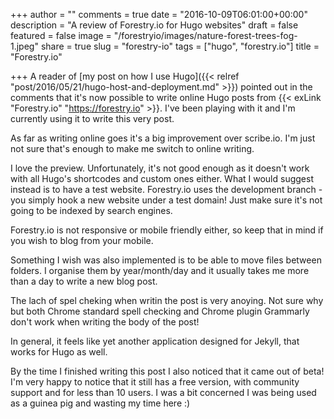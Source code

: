 +++
author = ""
comments = true
date = "2016-10-09T06:01:00+00:00"
description = "A review of Forestry.io for Hugo websites"
draft = false
featured = false
image = "/forestryio/images/nature-forest-trees-fog-1.jpeg"
share = true
slug = "forestry-io"
tags = ["hugo", "forestry.io"]
title = "Forestry.io"

+++
A reader of [my post on how I use Hugo]({{< relref "post/2016/05/21/hugo-host-and-deployment.md" >}}) pointed out in the comments that it's now possible to write online Hugo posts from {{< exLink "Forestry.io" "https://forestry.io" >}}. I've been playing with it and I'm currently using it to write this very post.

As far as writing online goes it's a big improvement over scribe.io. I'm just not sure that's enough to make me switch to online writing.

I love the preview. Unfortunately, it's not good enough as it doesn't work with all Hugo's shortcodes and custom ones either. What I would suggest instead is to have a test website. Forestry.io uses the development branch - you simply hook a new website under a test domain! Just make sure it's not going to be indexed by search engines.

Forestry.io is not responsive or mobile friendly either, so keep that in mind if you wish to blog from your mobile.

Something I wish was also implemented is to be able to move files between folders. I organise them by year/month/day and it usually takes me more than a day to write a new blog post.

The lach of spel cheking when writin the post is very anoying. Not sure why but both Chrome standard spell checking and Chrome plugin Grammarly don't work when writing the body of the post!

In general, it feels like yet another application designed for Jekyll, that works for Hugo as well.

By the time I finished writing this post I also noticed that it came out of beta! I'm very happy to notice that it still has a free version, with community support and for less than 10 users. I was a bit concerned I was being used as a guinea pig and wasting my time here :)